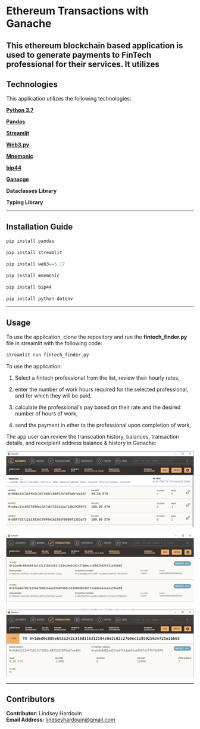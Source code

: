 # Ethereum Transactions with Ganache


This ethereum blockchain based application is used to generate payments to FinTech professional for their services. It utilizes 
---

## Technologies

This application utilizes the following technologies:

**[Python 3.7](https://www.python.org/downloads/release/python-370/)**

**[Pandas](https://pandas.pydata.org/)** 

**[Streamlit](https://streamlit.io/)** 

**[Web3.py](https://web3py.readthedocs.io/en/stable/overview.html)**

**[Mnemonic](https://pypi.org/project/mnemonic/)**

**[bip44](https://pypi.org/project/bip44/)**

**[Ganacge](https://trufflesuite.com/ganache/)**

**Dataclasses Library** 

**Typing Library**

---

## Installation Guide

```python
pip install pandas
```
```python
pip install streamlit
```
```python
pip install web3==5.17
```
```python
pip install mnemonic
```
```python
pip install bip44
```
```python
pip install python-dotenv
```

---

## Usage

To use the application, clone the repository and run the **fintech_finder.py** file in streamlit with the following code:

```python
streamlit run fintech_finder.py
```

To use the application:
1) Select a fintech professional from the list, review their hourly rates,

2) enter the number of work hours required for the selected professional, and for which they will be paid,

3) calculate the professional's pay based on their rate and the desired number of hours of work, 

4) send the payment in ether to the professional upon completion of work, 

The app user can review the transcation history, balances, transaction details, and receipient address balance & history in Ganache:

![history](images/history.PNG)

![transactions](images/transactions.PNG)

![receiver](images/receiver.PNG)

---
 
## Contributors

**Contributor:** Lindsey Hardouin<br>
**Email Address:** lindseyhardouin@gmail.com<br>
